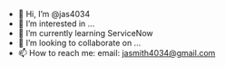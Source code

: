 - 👋 Hi, I’m @jas4034
- 👀 I’m interested in ...
- 🌱 I’m currently learning ServiceNow
- 💞️ I’m looking to collaborate on ...
- 📫 How to reach me: email: jasmith4034@gmail.com

<!---
jas4034/jas4034 is a ✨ special ✨ repository because its `README.md` (this file) appears on your GitHub profile.
You can click the Preview link to take a look at your changes.
--->
